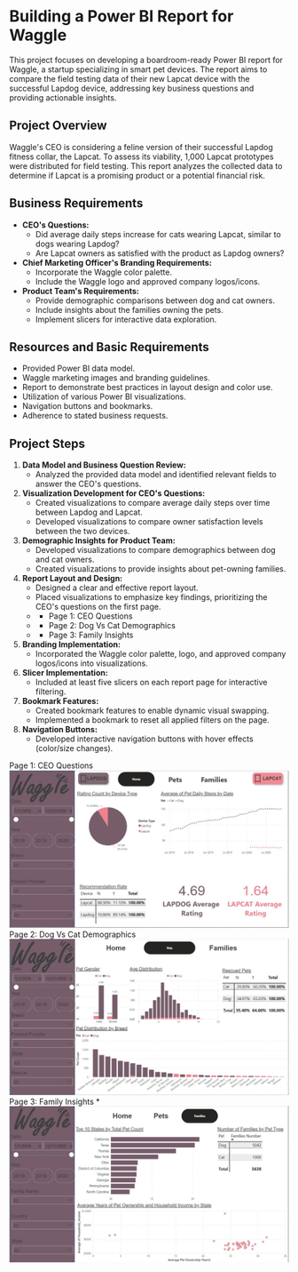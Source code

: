 # Building a Power BI Report for Waggle

This project focuses on developing a boardroom-ready Power BI report for Waggle, a startup specializing in smart pet devices. The report aims to compare the field testing data of their new Lapcat device with the successful Lapdog device, addressing key business questions and providing actionable insights.

## Project Overview

Waggle's CEO is considering a feline version of their successful Lapdog fitness collar, the Lapcat. To assess its viability, 1,000 Lapcat prototypes were distributed for field testing. This report analyzes the collected data to determine if Lapcat is a promising product or a potential financial risk.

## Business Requirements

* **CEO's Questions:**
    * Did average daily steps increase for cats wearing Lapcat, similar to dogs wearing Lapdog?
    * Are Lapcat owners as satisfied with the product as Lapdog owners?
* **Chief Marketing Officer's Branding Requirements:**
    * Incorporate the Waggle color palette.
    * Include the Waggle logo and approved company logos/icons.
* **Product Team's Requirements:**
    * Provide demographic comparisons between dog and cat owners.
    * Include insights about the families owning the pets.
    * Implement slicers for interactive data exploration.

## Resources and Basic Requirements

* Provided Power BI data model.
* Waggle marketing images and branding guidelines.
* Report to demonstrate best practices in layout design and color use.
* Utilization of various Power BI visualizations.
* Navigation buttons and bookmarks.
* Adherence to stated business requests.

## Project Steps

1.  **Data Model and Business Question Review:**
    * Analyzed the provided data model and identified relevant fields to answer the CEO's questions.
2.  **Visualization Development for CEO's Questions:**
    * Created visualizations to compare average daily steps over time between Lapdog and Lapcat.
    * Developed visualizations to compare owner satisfaction levels between the two devices.
3.  **Demographic Insights for Product Team:**
    * Developed visualizations to compare demographics between dog and cat owners.
    * Created visualizations to provide insights about pet-owning families.
4.  **Report Layout and Design:**
    * Designed a clear and effective report layout.
    * Placed visualizations to emphasize key findings, prioritizing the CEO's questions on the first page.
    * * Page 1: CEO Questions
    * * Page 2: Dog Vs Cat Demographics
    * * Page 3: Family Insights
5.  **Branding Implementation:**
    * Incorporated the Waggle color palette, logo, and approved company logos/icons into visualizations.
6.  **Slicer Implementation:**
    * Included at least five slicers on each report page for interactive filtering.
7.  **Bookmark Features:**
    * Created bookmark features to enable dynamic visual swapping.
    * Implemented a bookmark to reset all applied filters on the page.
8.  **Navigation Buttons:**
    * Developed interactive navigation buttons with hover effects (color/size changes).

Page 1: CEO Questions
    ![CEO Questions](Power%20BI%20report%20for%20Waggle/CEO%20Questions.JPG)
Page 2: Dog Vs Cat Demographics
    ![Dog vs. Cat Demographics Visualization](Power%20BI%20report%20for%20Waggle/Dog%20Vs%20Cat%20Demographics.JPG)
Page 3: Family Insights
    * ![Family Insights Visualization 1](Power%20BI%20report%20for%20Waggle/Family%20Insights.JPG)



